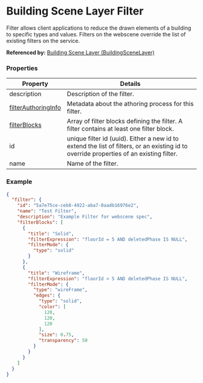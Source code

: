 # Building Scene Layer Filter

Filter allows client applications to reduce the drawn elements of a building to specific types and values. Filters on the webscene override the list of existing filters on the service.

**Referenced by:** [Building Scene Layer (BuildingSceneLayer)](buildingSceneLayer.md)

### Properties

| Property | Details
| --- | ---
| description | Description of the filter.
| [filterAuthoringInfo](buildingSceneLayer_filterAuthoringInfoCheckbox.md) | Metadata about the athoring process for this filter.
| [filterBlocks](buildingSceneLayer_filterBlock.md) | Array of filter blocks defining the filter. A filter contains at least one filter block.
| id | unique filter id (uuid). Either a new id to extend the list of filters, or an existing id to override properties of an existing filter.
| name | Name of the filter.


### Example

```json
{
  "filter": {
    "id": "5a7e75ce-ceb8-4922-aba7-0aadb16976e2",
    "name": "Test Filter",
    "description": "Example Filter for webscene spec",
    "filterBlocks": [
      {
        "title": "Solid",
        "filterExpression": "floorId = 5 AND deletedPhase IS NULL",
        "filterMode": {
          "type": "solid"
        }
      },
      {
        "title": "Wireframe",
        "filterExpression": "floorId < 5 AND deletedPhase IS NULL",
        "filterMode": {
          "type": "wireFrame",
          "edges": {
            "type": "solid",
            "color": [
              120,
              120,
              120
            ],
            "size": 0.75,
            "transparency": 50
          }
        }
      }
    ]
  }
}
```

